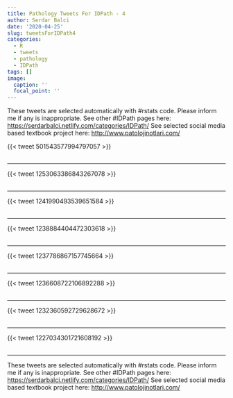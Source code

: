 ```yaml
---
title: Pathology Tweets For IDPath - 4
author: Serdar Balci
date: '2020-04-25'
slug: tweetsForIDPath4
categories:
  - R
  - tweets
  - pathology
  - IDPath
tags: []
image:
  caption: ''
  focal_point: ''
---
```



These tweets are selected automatically with #rstats code. Please inform me if any is inappropriate.
See other #IDPath pages here: https://serdarbalci.netlify.com/categories/IDPath/ 
See selected social media based textbook project here: http://www.patolojinotlari.com/

{{< tweet 501543577994797057 >}}
<br>
<br>
<hr>
{{< tweet 1253063386843267078 >}}
<br>
<br>
<hr>
{{< tweet 1241990493539651584 >}}
<br>
<br>
<hr>
{{< tweet 1238884404472303618 >}}
<br>
<br>
<hr>
{{< tweet 1237786867157745664 >}}
<br>
<br>
<hr>
{{< tweet 1236608722106892288 >}}
<br>
<br>
<hr>
{{< tweet 1232360592729628672 >}}
<br>
<br>
<hr>
{{< tweet 1227034301721608192 >}}
<br>
<br>
<hr>


These tweets are selected automatically with #rstats code. Please inform me if any is inappropriate.
See other #IDPath pages here: https://serdarbalci.netlify.com/categories/IDPath/ 
See selected social media based textbook project here: http://www.patolojinotlari.com/
